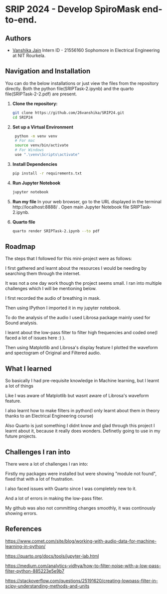# SRIP 2024 - Develop SpiroMask end-to-end.





## Authors

- [Vanshika Jain](https://www.github.com/26vanshika)
  Intern ID - 21556160
  Sophomore in Electrical Engineering at NIT Rourkela.

## Navigation and Installation
You can do the below installations or just view the files from the repository directly. Both the python file(SRIPTask-2.ipynb) and the quarto file(SRIPTask-2-2.pdf) are present.

1. **Clone the repository:**
   ```bash
   git clone https://github.com/26vanshika/SRIP24.git
   cd SRIP24

2. **Set up a Virtual Environment**
   ```bash
    python -m venv venv
    # For mac
    source venv/bin/activate
    # For Windows
    use ".\venv\Scripts\activate"

4. **Install Dependencies**
   ```bash
   pip install -r requirements.txt

6. **Run Jupyter Notebook**
   ```bash
   jupyter notebook

7. **Run my file**
   In your web browser, go to the URL displayed in the terminal http://localhost:8888/ . Open main Jupyter Notebook file SRIPTask-2.ipynb.
   
9. **Quarto file**
    ```bash
   quarto render SRIPTask-2.ipynb --to pdf

## Roadmap
The steps that I followed for this mini-project were as follows:

I first gathered and learnt about the resources I would be needing by searching them through the internet.

It was not a one day work though the project seems small. I ran into multiple challenges which I will be mentioning below.

I first recorded the audio of breathing in mask.

Then using IPython I imported it in my jupyter notebook.

To do the analysis of the audio I used Librosa package mainly used for Sound analysis.

I learnt about the low-pass filter to filter high frequencies and coded one(I faced a lot of issues here :) ).

Then using Matplotlib and Librosa's display feature I plotted the waveform and spectogram of Original and Filtered audio.


## What I learned
So basically I had pre-requisite knowledge in Machine learning, but I learnt a lot of things 

Like I was aware of Matplotlib but wasnt aware of Librosa's waveform feature.

I also learnt how to make filters in python(I only learnt about them in theory thanks to an Electrical Engineering course)

Also Quarto is just something I didnt know and glad through this project I learnt about it, because it really does wonders. Definetly going to use in my future projects.

## Challenges I ran into

There were a lot of challenges I ran into:

Firstly my packages were installed but were showing "module not found", fixed that with a lot of frustration.

I also faced issues with Quarto since I was completely new to it.

And a lot of errors in making the low-pass filter.

My github was also not committing changes smoothly, it was continously showing errors.

## References

https://www.comet.com/site/blog/working-with-audio-data-for-machine-learning-in-python/

https://quarto.org/docs/tools/jupyter-lab.html

https://medium.com/analytics-vidhya/how-to-filter-noise-with-a-low-pass-filter-python-885223e5e9b7

https://stackoverflow.com/questions/25191620/creating-lowpass-filter-in-scipy-understanding-methods-and-units
